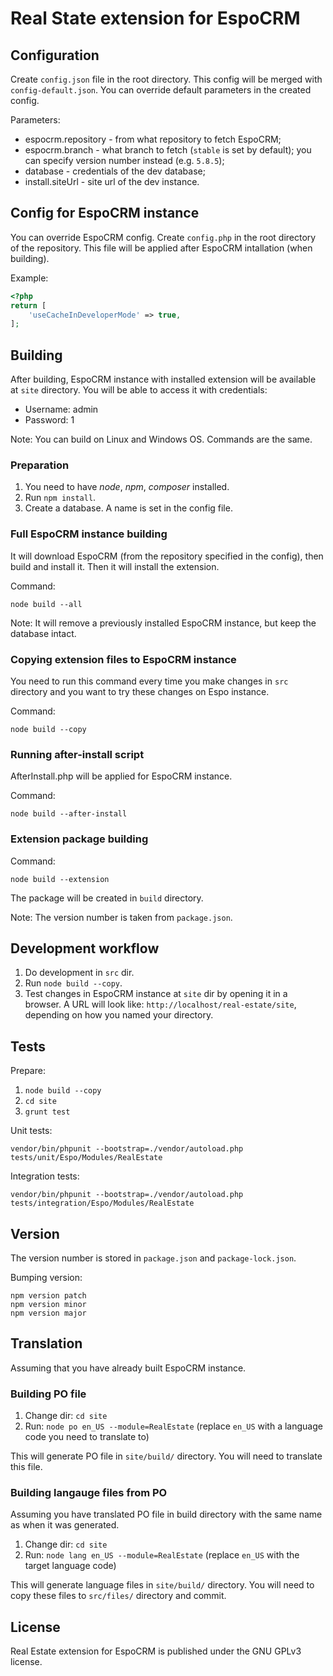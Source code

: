 # Real State extension for EspoCRM

## Configuration

Create `config.json` file in the root directory. This config will be merged with `config-default.json`. You can override default parameters in the created config.

Parameters:

* espocrm.repository - from what repository to fetch EspoCRM;
* espocrm.branch - what branch to fetch (`stable` is set by default); you can specify version number instead (e.g. `5.8.5`);
* database - credentials of the dev database;
* install.siteUrl - site url of the dev instance.


## Config for EspoCRM instance

You can override EspoCRM config. Create `config.php` in the root directory of the repository. This file will be applied after EspoCRM intallation (when building).

Example:

```php
<?php
return [
    'useCacheInDeveloperMode' => true,
];
```

## Building

After building, EspoCRM instance with installed extension will be available at `site` directory. You will be able to access it with credentials:

* Username: admin
* Password: 1

Note: You can build on Linux and Windows OS. Commands are the same.

### Preparation

1. You need to have *node*, *npm*, *composer* installed.
2. Run `npm install`.
3. Create a database. A name is set in the config file.

### Full EspoCRM instance building

It will download EspoCRM (from the repository specified in the config), then build and install it. Then it will install the extension.

Command:

```
node build --all
```

Note: It will remove a previously installed EspoCRM instance, but keep the database intact.

### Copying extension files to EspoCRM instance

You need to run this command every time you make changes in `src` directory and you want to try these changes on Espo instance.

Command:

```
node build --copy
```

### Running after-install script

AfterInstall.php will be applied for EspoCRM instance.

Command:

```
node build --after-install
```

### Extension package building

Command:

```
node build --extension
```

The package will be created in `build` directory.

Note: The version number is taken from `package.json`.

## Development workflow

1. Do development in `src` dir.
2. Run `node build --copy`.
3. Test changes in EspoCRM instance at `site` dir by opening it in a browser. A URL will look like: `http://localhost/real-estate/site`, depending on how you named your directory.

## Tests

Prepare:

1. `node build --copy`
2. `cd site`
3. `grunt test`

Unit tests:

```
vendor/bin/phpunit --bootstrap=./vendor/autoload.php tests/unit/Espo/Modules/RealEstate
```

Integration tests:

```
vendor/bin/phpunit --bootstrap=./vendor/autoload.php tests/integration/Espo/Modules/RealEstate
```

## Version

The version number is stored in `package.json` and `package-lock.json`.

Bumping version:

```
npm version patch
npm version minor
npm version major
```

## Translation

Assuming that you have already built EspoCRM instance.

### Building PO file

1. Change dir: `cd site`
2. Run: `node po en_US --module=RealEstate` (replace `en_US` with a language code you need to translate to)

This will generate PO file in `site/build/` directory. You will need to translate this file.

### Building langauge files from PO

Assuming you have translated PO file in build directory with the same name as when it was generated.

1. Change dir: `cd site`
2. Run: `node lang en_US --module=RealEstate` (replace `en_US` with the target language code)

This will generate language files in `site/build/` directory. You will need to copy these files to `src/files/` directory and commit.

## License

Real Estate extension for EspoCRM is published under the GNU GPLv3 license.
